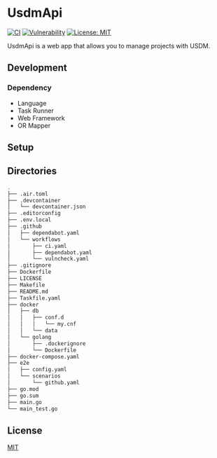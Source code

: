 # UsdmApi

[![CI](https://github.com/w40141/UsdmApi/actions/workflows/ci.yaml/badge.svg?branch=main)](https://github.com/w40141/UsdmApi/actions/workflows/ci.yaml)
[![Vulnerability](https://github.com/w40141/UsdmApi/actions/workflows/vulncheck.yaml/badge.svg?branch=main)](https://github.com/w40141/UsdmApi/actions/workflows/vulncheck.yaml)
[![License: MIT](https://img.shields.io/badge/License-MIT-blue.svg)](https://github.com/w40141/UsdmApi/blob/main/LICENSE)

UsdmApi is a web app that allows you to manage projects with USDM.

## Development

### Dependency

- Language
- Task Runner
- Web Framework
- OR Mapper

## Setup

## Directories

```sh
.
├── .air.toml
├── .devcontainer
│   └── devcontainer.json
├── .editorconfig
├── .env.local
├── .github
│   ├── dependabot.yaml
│   └── workflows
│       ├── ci.yaml
│       ├── dependabot.yaml
│       └── vulncheck.yaml
├── .gitignore
├── Dockerfile
├── LICENSE
├── Makefile
├── README.md
├── Taskfile.yaml
├── docker
│   ├── db
│   │   ├── conf.d
│   │   │   └── my.cnf
│   │   └── data
│   └── golang
│       ├── .dockerignore
│       └── Dockerfile
├── docker-compose.yaml
├── e2e
│   ├── config.yaml
│   └── scenarios
│       └── github.yaml
├── go.mod
├── go.sum
├── main.go
└── main_test.go
```

## License

[MIT](https://github.com/w40141/UsdmApi/blob/master/LICENSE)
